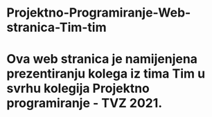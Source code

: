 # Projektno-Programiranje-Web-stranica-Tim-tim
# Ova web stranica je namijenjena prezentiranju kolega iz tima Tim u svrhu kolegija Projektno programiranje - TVZ 2021.